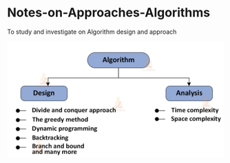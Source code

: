 # Notes-on-Approaches-Algorithms
To study and investigate on Algorithm design and approach

![](images/algorithms.png)
